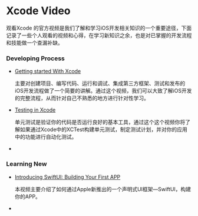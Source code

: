 # Xcode Video 

观看Xcode 的官方视频是我们了解和学习iOS开发相关知识的一个重要途径，下面记录了一些个人观看的视频和心得，在学习新知识之余，也是对已掌握的开发流程和技能做一个查漏补缺。

### Developing Process 

* [Getting started With Xcode](https://developer.apple.com/videos/play/wwdc2019/404/)

  主要对创建项目、编写代码、运行和调试、集成第三方框架、测试和发布的iOS开发流程做了一个简要的讲解。通过这个视频，我们可以大致了解iOS开发的完整流程，从而针对自己不熟悉的地方进行针对性学习。

* [Testing in Xcode](https://developer.apple.com/videos/play/wwdc2019/413)

  单元测试是验证你的代码是否运行良好的基本工具，通过这个这个视频你将了解如果通过Xcode中的XCTest构建单元测试，制定测试计划，并对你的应用中的功能进行自动化测试。

* 

### Learning New 

* [Introducing SwiftUI: Building Your First APP](https://developer.apple.com/videos/play/wwdc2019/404/)

  本视频主要介绍了如何通过Apple新推出的一个声明式UI框架—SwiftUI，构建你的APP。

* 